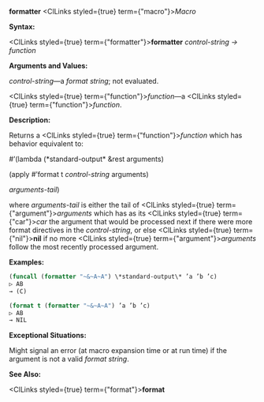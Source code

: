 **formatter** <ClLinks styled={true} term={"macro"}><i>Macro</i></ClLinks> 



**Syntax:** 



<ClLinks styled={true} term={"formatter"}><b>formatter</b></ClLinks> *control-string → function* 



**Arguments and Values:** 



*control-string*—a *format string*; not evaluated. 



<ClLinks styled={true} term={"function"}><i>function</i></ClLinks>—a <ClLinks styled={true} term={"function"}><i>function</i></ClLinks>. 



**Description:** 



Returns a <ClLinks styled={true} term={"function"}><i>function</i></ClLinks> which has behavior equivalent to: 



#’(lambda (\*standard-output\* &amp;rest arguments) 



(apply #’format t *control-string* arguments) 



*arguments-tail*) 



where *arguments-tail* is either the tail of <ClLinks styled={true} term={"argument"}><i>arguments</i></ClLinks> which has as its <ClLinks styled={true} term={"car"}><i>car</i></ClLinks> the argument that would be processed next if there were more format directives in the *control-string*, or else <ClLinks styled={true} term={"nil"}><b>nil</b></ClLinks> if no more <ClLinks styled={true} term={"argument"}><i>arguments</i></ClLinks> follow the most recently processed argument. 



**Examples:**
```lisp
(funcall (formatter "~&~A~A") \*standard-output\* ’a ’b ’c) 
▷ AB 
→ (C) 

(format t (formatter "~&~A~A") ’a ’b ’c) 
▷ AB 
→ NIL 
```
**Exceptional Situations:** 



Might signal an error (at macro expansion time or at run time) if the argument is not a valid *format string*. 



**See Also:** 



<ClLinks styled={true} term={"format"}><b>format</b></ClLinks> 




